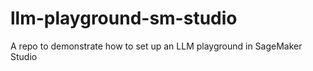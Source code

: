 # llm-playground-sm-studio
A repo to demonstrate how to set up an LLM playground in SageMaker Studio
